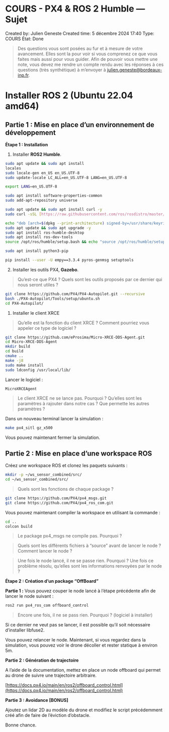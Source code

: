 # COURS - PX4 & ROS 2 Humble — Sujet

Created by: Julien Geneste
Created time: 5 décembre 2024 17:40
Type: COURS
État: Done

> Des questions vous sont posées au fur et à mesure de votre avancement. Elles sont la pour voir si vous comprenez ce que vous faites mais aussi pour vous guider. Afin de pouvoir vous mettre une note, vous devez me rendre un compte rendu avec les réponses à ces questions (très synthétique) à m’envoyer à julien.geneste@bordeaux-inp.fr.
> 

# Installer ROS 2 (Ubuntu 22.04 amd64)

## **Partie 1 : Mise en place d’un environnement de développement**

**Étape 1 : Installation**

1.	Installer **ROS2 Humble**.

```bash
sudo apt update && sudo apt install
locales
sudo locale-gen en_US en_US.UTF-8
sudo update-locale LC_ALL=en_US.UTF-8 LANG=en_US.UTF-8

export LANG=en_US.UTF-8

sudo apt install software-properties-common
sudo add-apt-repository universe

sudo apt update && sudo apt install curl -y
sudo curl -sSL [https://raw.githubusercontent.com/ros/rosdistro/master/ros.key](https://raw.githubusercontent.com/ros/rosdistro/master/ros.key) -o /usr/share/keyrings/ros-archive-keyring.gpg

echo "deb [arch=$(dpkg --print-architecture) signed-by=/usr/share/keyrings/ros-archive-keyring.gpg] [http://packages.ros.org/ros2/ubuntu](http://packages.ros.org/ros2/ubuntu) $(. /etc/os-release && echo $UBUNTU_CODENAME) main" | sudo tee /etc/apt/sources.list.d/ros2.list > /dev/null
sudo apt update && sudo apt upgrade -y
sudo apt install ros-humble-desktop
sudo apt install ros-dev-tools
source /opt/ros/humble/setup.bash && echo "source /opt/ros/humble/setup.bash" >> .bashrc

sudo apt install python3-pip

pip install --user -U empy==3.3.4 pyros-genmsg setuptools
```

2.	Installer les outils PX4, **Gazebo**.

> Qu’est-ce que PX4 ? Quels sont les outils proposés par ce dernier qui nous seront utiles ?
> 

```bash
git clone https://github.com/PX4/PX4-Autopilot.git --recursive
bash ./PX4-Autopilot/Tools/setup/ubuntu.sh
cd PX4-Autopilot/
```

1. Installer le client XRCE

> Qu’elle est la fonction du client XRCE ? Comment pourriez vous appeler ce type de logiciel ?
> 

```bash
git clone https://github.com/eProsima/Micro-XRCE-DDS-Agent.git
cd Micro-XRCE-DDS-Agent
mkdir build
cd build
cmake ..
make -j8
sudo make install
sudo ldconfig /usr/local/lib/
```

Lancer le logiciel :

```bash
MicroXRCEAgent
```

> Le client XRCE ne se lance pas. Pourquoi ? Qu’elles sont les paramètres à rajouter dans notre cas ? Que permette les autres paramètres ?
> 

Dans un nouveau terminal lancer la simulation :

```bash
make px4_sitl gz_x500
```

Vous pouvez maintenant fermer la simulation.

## Partie 2 : Mise en place d’une workspace ROS

Créez une workspace ROS et clonez les paquets suivants :

```bash
mkdir -p ~/ws_sensor_combined/src/
cd ~/ws_sensor_combined/src/
```

> Quels sont les fonctions de chaque package ?
> 

```bash
git clone https://github.com/PX4/px4_msgs.git
git clone https://github.com/PX4/px4_ros_com.git
```

Vous pouvez maintenant compiler la workspace en utilisant la commande :

```bash
cd ..
colcon build
```

> Le package px4_msgs ne compile pas. Pourquoi ?
> 

> Quels sont les différents fichiers à “source” avant de lancer le node ? Comment lancer le node ?
> 

> Une fois le node lancé, il ne se passe rien. Pourquoi ? Une fois ce problème résolu, qu’elles sont les informations renvoyées par le node ?
> 

**Étape 2 : Création d’un package “OffBoard”**

**Partie 1 :** Vous pouvez couper le node lancé à l’étape précédente afin de lancer le node suivant :

```bash
ros2 run px4_ros_com offboard_control
```

> Encore une fois, il ne se pass rien. Pourquoi ? (logiciel à installer)
> 

Si ce dernier ne veut pas se lancer, il est possible qu’il soit nécessaire d’installer libfuse2.

Vous pouvez relancer le node. Maintenant, si vous regardez dans la simulation, vous pouvez voir le drone décoller et rester statique à environ 5m.

**Partie 2 : Génération de trajectoire**

A l’aide de la documentation, mettez en place un node offboard qui permet au drone de suivre une trajectoire arbitraire.

[https://docs.px4.io/main/en/ros2/offboard_control.html](https://docs.px4.io/main/en/ros2/offboard_control.html)

**Partie 3 : Avoidance [BONUS]**

Ajoutez un lidar 2D au modèle du drone et modifiez le script précédemment créé afin de faire de l’éviction d’obstacle.

Bonne chance.